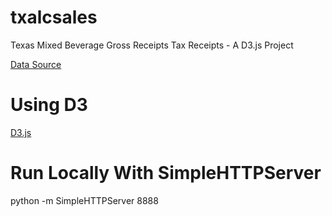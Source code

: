 # txalcsales
Texas Mixed Beverage Gross Receipts Tax Receipts - A D3.js Project

[Data Source](http://comptroller.texas.gov/taxinfo/taxfiles.html)

# Using D3
[D3.js](https://github.com/mbostock/d3/wiki)

# Run Locally With SimpleHTTPServer
python -m SimpleHTTPServer 8888
